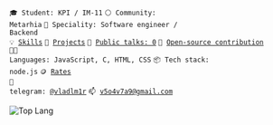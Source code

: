 <code>🎓 Student: KPI / IM-11</code>
<code>⚪ Community: Metarhia</code>
<code>👷 Speciality: Software engineer / Backend</code><br>
<code>💡 [Skills](SKILLS.md)</code>
<code>🧻 [Projects](PROJECTS.md)</code>
<code>📢 [Public talks: 0](TALKS.md)</code>
<code>👀 [Open-source contribution](CONTRIBUTION.md)</code><br>
<code>🧑‍💻 Languages: JavaScript, C, HTML, CSS</code>
<code>📦 Tech stack: node.js</code>
<code>🪙 [Rates](RATES.md)</code><br>
<code>💬 telegram: [@vladlm1r](https://telegram.me/your-nikname)</code>
<code>📫 [v5o4v7a9@gmail.com](mailto:your-email)</code>

![Top Lang](https://github-readme-stats.vercel.app/api/top-langs/?username=vladimirvikulin&theme=chartreuse-dark&layout=compact)

